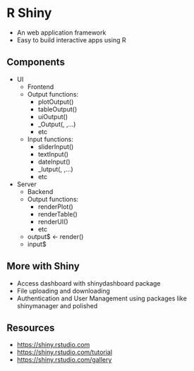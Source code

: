 # R Shiny
- An web application framework
- Easy to build interactive apps using R

## Components
- UI
  - Frontend
  - Output functions:
    - plotOutput()
    - tableOutput()
    - uiOutput()
    - _Output(<inputId>, <label>,...)
    - etc
  - Input functions:
    - sliderInput()
    - textInput()
    - dateInput()
    - _Iutput(<inputId>, <label>,...)
    - etc
- Server
  - Backend
  - Output functions:
    - renderPlot()
    - renderTable()
    - renderUI()
    - etc
  - output$<id> <- render()
  - input$<id>

## More with Shiny
- Access dashboard with shinydashboard package
- File uploading and downloading
- Authentication and User Management using packages like shinymanager and polished

## Resources
- https://shiny.rstudio.com
- https://shiny.rstudio.com/tutorial
- https://shiny.rstudio.com/gallery